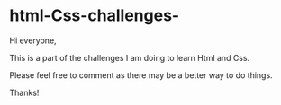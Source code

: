 # html-Css-challenges-

Hi everyone, 

This is a part of the challenges I am doing to learn Html and Css.

Please feel free to comment as there may be a better way to do things.

Thanks!
